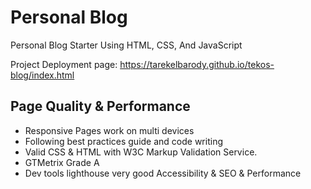 # Personal Blog

Personal Blog Starter Using HTML, CSS, And JavaScript

Project Deployment page:
https://tarekelbarody.github.io/tekos-blog/index.html

## Page Quality & Performance

-   Responsive Pages work on multi devices
-   Following best practices guide and code writing
-   Valid CSS & HTML with W3C Markup Validation Service.
-   GTMetrix Grade A
-   Dev tools lighthouse very good Accessibility & SEO & Performance
